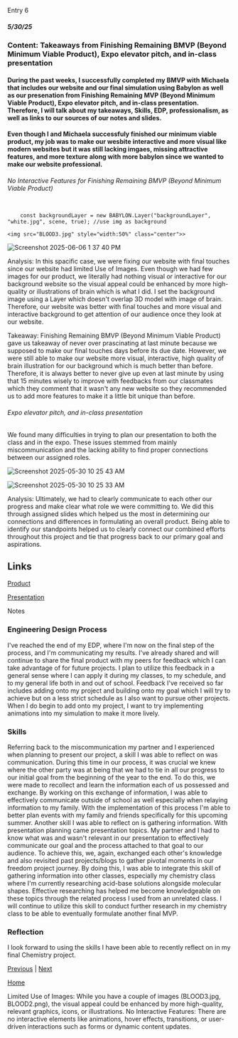Entry 6
##### 5/30/25

### Content: Takeaways from Finishing Remaining BMVP (Beyond Minimum Viable Product), Expo elevator pitch, and in-class presentation

#### During the past weeks, I successfully completed my BMVP with Michaela that includes our website and our final simulation using Babylon as well as our presenation from Finishing Remaining MVP (Beyond Minimum Viable Product), Expo elevator pitch, and in-class presentation. Therefore, I will talk about my takeaways, Skills, EDP, professionalism, as well as links to our sources of our notes and slides. 

#### Even though I and Michaela successfuly finished our minimum viable product, my job was to make our wesbite interactive and more visual like modern websites but it was still lacking imgaes, missing attractive features, and more texture along with more babylon since we wanted to make our website professional. 
###### No Interactive Features for Finishing Remaining BMVP (Beyond Minimum Viable Product)

``` JS

    const backgroundLayer = new BABYLON.Layer("backgroundLayer", "white.jpg", scene, true); //use img as background

<img src="BLOOD3.jpg" style="width:50%" class="center">>
```
![Screenshot 2025-06-06 1 37 40 PM](https://github.com/user-attachments/assets/2e116969-be44-4371-aa19-3dfad8085189)


Analysis: In this spacific case, we were fixing our website with final touches since our website had limited Use of Images. Even though we had few images for our product, we literally had nothing visual or interactive for our background website so the visual appeal could be enhanced by more high-quality or illustrations of brain which is what I did. I set the background image using a Layer which doesn't overlap 3D model with image of brain. Therefore, our website was better with final touches and more visual and interactive background to get attention of our audience once they look at our website.

Takeaway: Finishing Remaining BMVP (Beyond Minimum Viable Product) gave us takeaway of never over prascinating at last minute because we supposed to make our final touches days before its due date. However, we were still able to make our website more visual, interactive, high quality of brain illustration for our background which is much better than before. Therefore, it is always better to never give up even at last minute by using that 15 minutes wisely to improve with feedbacks from our classmates which they comment that it wasn't any new website so they recommended us to add more features to make it a little bit unique than before.


###### Expo elevator pitch, and in-class presentation

We found many difficulties in trying to plan our presentation to both the class and in the expo. These issues stemmed from mainly miscommunication and the lacking ability to find proper connections between our assigned roles.

![Screenshot 2025-05-30 10 25 43 AM](https://github.com/user-attachments/assets/f772aa56-c00b-47a1-968f-eb304b54a3be)

![Screenshot 2025-05-30 10 25 33 AM](https://github.com/user-attachments/assets/42024efa-ca61-4042-aad6-fe4cb04d9d68)

Analysis: Ultimately, we had to clearly communicate to each other our progress and make clear what role we were committing to. We did this through assigned slides which helped us the most in determining our connections and differences in formulating an overall product. Being able to identify our standpoints helped us to clearly connect our combined efforts throughout this project and tie that progress back to our primary goal and aspirations.

## Links

[Product](https://drive.google.com/file/d/1UIKJ-Nkvs8_MwtEqwRmDLJiV7mFB_3QD/view)

[Presentation](https://docs.google.com/presentation/d/1GjRuum40-J1fS3SfWq6IdnIMmfQhBaFJrWBQh-q9T4Q/edit?usp=sharing)

Notes

### Engineering Design Process

I've reached the end of my EDP, where I'm now on the final step of the process, and I'm communicating my results. I've already shared and will continue to share the final product with my peers for feedback which I can take advantage of for future projects. I plan to utilize this feedback in a general sense where I can apply it during my classes, to my schedule, and to my general life both in and out of school. Feedback I've received so far includes adding onto my project and building onto my goal which I will try to achieve but on a less strict schedule as I also want to pursue other projects. When I do begin to add onto my project, I want to try implementing animations into my simulation to make it more lively. 

### Skills

Referring back to the miscommunication my partner and I experienced when planning to present our project, a skill I was able to reflect on was communication. During this time in our process, it was crucial we knew where the other party was at being that we had to tie in all our progress to our initial goal from the beginning of the year to the end. To do this, we were made to recollect and learn the information each of us possessed and exchange. By working on this exchange of information, I was able to effectively communicate outside of school as well especially when relaying information to my family. With the implementation of this process I'm able to better plan events with my family and friends specifically for this upcoming summer. Another skill I was able to reflect on is gathering information. With presentation planning came presentation topics. My partner and I had to know what was and wasn't relevant in our presentation to effectively communicate our goal and the process attached to that goal to our audience. To achieve this, we, again, exchanged each other's knowledge and also revisited past projects/blogs to gather pivotal moments in our freedom project journey. By doing this, I was able to integrate this skill of gathering information into other classes, especially my chemistry class where I'm currently researching acid-base solutions alongside molecular shapes. Effective researching has helped me become knowledgeable on these topics through the related process I used from an unrelated class. I will continue to utilize this skill to conduct further research in my chemistry class to be able to eventually formulate another final MVP.  

### Reflection

I look forward to using the skills I have been able to recently reflect on in my final Chemistry project.

[Previous](entry05.md) | [Next](entry07.md)

[Home](../README.md)


Limited Use of Images: While you have a couple of images (BLOOD3.jpg, BLOOD2.png), the visual appeal could be enhanced by more high-quality, relevant graphics, icons, or illustrations.
No Interactive Features: There are no interactive elements like animations, hover effects, transitions, or user-driven interactions such as forms or dynamic content updates.
